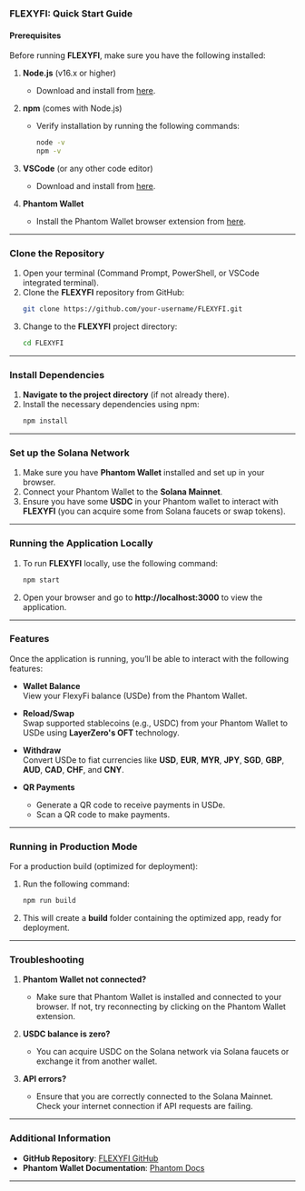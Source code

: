 
### FLEXYFI: Quick Start Guide

#### Prerequisites
Before running **FLEXYFI**, make sure you have the following installed:

1. **Node.js** (v16.x or higher)  
   - Download and install from [here](https://nodejs.org/en/).

2. **npm** (comes with Node.js)
   - Verify installation by running the following commands:
     ```bash
     node -v
     npm -v
     ```

3. **VSCode** (or any other code editor)
   - Download and install from [here](https://code.visualstudio.com/).

4. **Phantom Wallet**
   - Install the Phantom Wallet browser extension from [here](https://phantom.app/).

---

### Clone the Repository

1. Open your terminal (Command Prompt, PowerShell, or VSCode integrated terminal).
2. Clone the **FLEXYFI** repository from GitHub:
   ```bash
   git clone https://github.com/your-username/FLEXYFI.git
   ```
3. Change to the **FLEXYFI** project directory:
   ```bash
   cd FLEXYFI
   ```

---

### Install Dependencies

1. **Navigate to the project directory** (if not already there).
2. Install the necessary dependencies using npm:
   ```bash
   npm install
   ```

---

### Set up the Solana Network

1. Make sure you have **Phantom Wallet** installed and set up in your browser.
2. Connect your Phantom Wallet to the **Solana Mainnet**.
3. Ensure you have some **USDC** in your Phantom wallet to interact with **FLEXYFI** (you can acquire some from Solana faucets or swap tokens).

---

### Running the Application Locally

1. To run **FLEXYFI** locally, use the following command:
   ```bash
   npm start
   ```

2. Open your browser and go to **http://localhost:3000** to view the application.

---

### Features

Once the application is running, you’ll be able to interact with the following features:

- **Wallet Balance**  
  View your FlexyFi balance (USDe) from the Phantom Wallet.
  
- **Reload/Swap**  
  Swap supported stablecoins (e.g., USDC) from your Phantom Wallet to USDe using **LayerZero's OFT** technology.

- **Withdraw**  
  Convert USDe to fiat currencies like **USD**, **EUR**, **MYR**, **JPY**, **SGD**, **GBP**, **AUD**, **CAD**, **CHF**, and **CNY**.

- **QR Payments**  
  - Generate a QR code to receive payments in USDe.
  - Scan a QR code to make payments.

---

### Running in Production Mode

For a production build (optimized for deployment):

1. Run the following command:
   ```bash
   npm run build
   ```

2. This will create a **build** folder containing the optimized app, ready for deployment.

---

### Troubleshooting

1. **Phantom Wallet not connected?**
   - Make sure that Phantom Wallet is installed and connected to your browser. If not, try reconnecting by clicking on the Phantom Wallet extension.

2. **USDC balance is zero?**
   - You can acquire USDC on the Solana network via Solana faucets or exchange it from another wallet.

3. **API errors?**
   - Ensure that you are correctly connected to the Solana Mainnet. Check your internet connection if API requests are failing.

---

### Additional Information

- **GitHub Repository**: [FLEXYFI GitHub](https://github.com/your-username/FLEXYFI)
- **Phantom Wallet Documentation**: [Phantom Docs](https://docs.phantom.app/)

---
